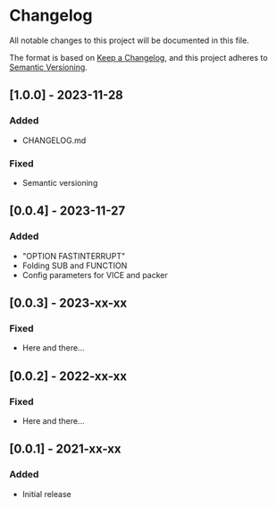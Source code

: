 # Changelog

All notable changes to this project will be documented in this file.

The format is based on [Keep a Changelog](https://keepachangelog.com/en/1.0.0/),
and this project adheres to [Semantic Versioning](https://semver.org/spec/v2.0.0.html).

## [1.0.0] - 2023-11-28

### Added

- CHANGELOG.md

### Fixed

- Semantic versioning

## [0.0.4] - 2023-11-27

### Added

- "OPTION FASTINTERRUPT"
- Folding SUB and FUNCTION
- Config parameters for VICE and packer

## [0.0.3] - 2023-xx-xx

### Fixed

- Here and there...

## [0.0.2] - 2022-xx-xx

### Fixed

- Here and there...

## [0.0.1] - 2021-xx-xx

### Added

- Initial release
